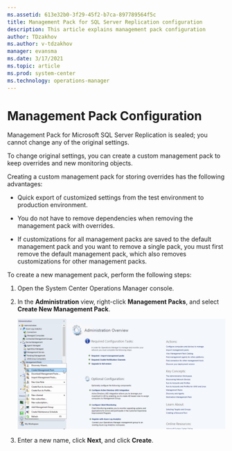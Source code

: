 ```yaml
---
ms.assetid: 613e32b0-3f29-45f2-b7ca-897789564f5c
title: Management Pack for SQL Server Replication configuration
description: This article explains management pack configuration
author: TDzakhov
ms.author: v-tdzakhov
manager: evansma
ms.date: 3/17/2021
ms.topic: article
ms.prod: system-center
ms.technology: operations-manager
---
```


# Management Pack Configuration

Management Pack for Microsoft SQL Server Replication is sealed; you cannot change any of the original settings.

To change original settings, you can create a custom management pack to keep overrides and new monitoring objects.

Creating a custom management pack for storing overrides has the following advantages:

- Quick export of customized settings from the test environment to production environment.

- You do not have to remove dependencies when removing the management pack with overrides.

- If customizations for all management packs are saved to the default management pack and you want to remove a single pack, you must first remove the default management pack, which also removes customizations for other management packs.

To create a new management pack, perform the following steps:

1. Open the System Center Operations Manager console.

2. In the **Administration** view, right-click **Management Packs**, and select **Create New Management Pack**.

    ![Creating New Management Pack for Customizations](./media/sql-replication-management-pack/creating-new-management-pack.png)

3. Enter a new name, click **Next**, and click **Create**.

